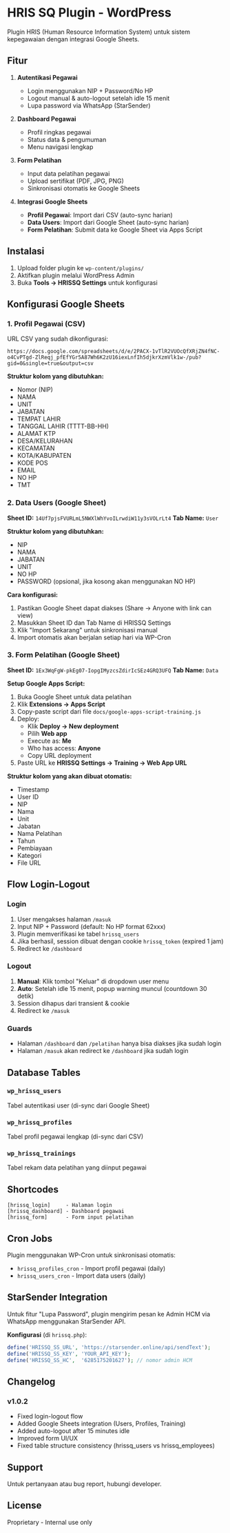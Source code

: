 # HRIS SQ Plugin - WordPress

Plugin HRIS (Human Resource Information System) untuk sistem kepegawaian dengan integrasi Google Sheets.

## Fitur

1. **Autentikasi Pegawai**
   - Login menggunakan NIP + Password/No HP
   - Logout manual & auto-logout setelah idle 15 menit
   - Lupa password via WhatsApp (StarSender)

2. **Dashboard Pegawai**
   - Profil ringkas pegawai
   - Status data & pengumuman
   - Menu navigasi lengkap

3. **Form Pelatihan**
   - Input data pelatihan pegawai
   - Upload sertifikat (PDF, JPG, PNG)
   - Sinkronisasi otomatis ke Google Sheets

4. **Integrasi Google Sheets**
   - **Profil Pegawai**: Import dari CSV (auto-sync harian)
   - **Data Users**: Import dari Google Sheet (auto-sync harian)
   - **Form Pelatihan**: Submit data ke Google Sheet via Apps Script

## Instalasi

1. Upload folder plugin ke `wp-content/plugins/`
2. Aktifkan plugin melalui WordPress Admin
3. Buka **Tools → HRISSQ Settings** untuk konfigurasi

## Konfigurasi Google Sheets

### 1. Profil Pegawai (CSV)

URL CSV yang sudah dikonfigurasi:
```
https://docs.google.com/spreadsheets/d/e/2PACX-1vTlR2VUOcQfXRjZN4fNC-o4CvPTgd-ZlReqj_pfEfYGr5A87Wh6K2zU16iexLnfIh5djkrXzmVlk1w-/pub?gid=0&single=true&output=csv
```

**Struktur kolom yang dibutuhkan:**
- Nomor (NIP)
- NAMA
- UNIT
- JABATAN
- TEMPAT LAHIR
- TANGGAL LAHIR (TTTT-BB-HH)
- ALAMAT KTP
- DESA/KELURAHAN
- KECAMATAN
- KOTA/KABUPATEN
- KODE POS
- EMAIL
- NO HP
- TMT

### 2. Data Users (Google Sheet)

**Sheet ID:** `14Uf7pjsFVURLmL5NWXlWhYvoILrwdiW11y3sVOLrLt4`
**Tab Name:** `User`

**Struktur kolom yang dibutuhkan:**
- NIP
- NAMA
- JABATAN
- UNIT
- NO HP
- PASSWORD (opsional, jika kosong akan menggunakan NO HP)

**Cara konfigurasi:**
1. Pastikan Google Sheet dapat diakses (Share → Anyone with link can view)
2. Masukkan Sheet ID dan Tab Name di HRISSQ Settings
3. Klik "Import Sekarang" untuk sinkronisasi manual
4. Import otomatis akan berjalan setiap hari via WP-Cron

### 3. Form Pelatihan (Google Sheet)

**Sheet ID:** `1Ex3WqFgW-pkEg07-IopgIMyzcsZdirIcSEz4GRQ3UFQ`
**Tab Name:** `Data`

**Setup Google Apps Script:**

1. Buka Google Sheet untuk data pelatihan
2. Klik **Extensions → Apps Script**
3. Copy-paste script dari file `docs/google-apps-script-training.js`
4. Deploy:
   - Klik **Deploy → New deployment**
   - Pilih **Web app**
   - Execute as: **Me**
   - Who has access: **Anyone**
   - Copy URL deployment
5. Paste URL ke **HRISSQ Settings → Training → Web App URL**

**Struktur kolom yang akan dibuat otomatis:**
- Timestamp
- User ID
- NIP
- Nama
- Unit
- Jabatan
- Nama Pelatihan
- Tahun
- Pembiayaan
- Kategori
- File URL

## Flow Login-Logout

### Login
1. User mengakses halaman `/masuk`
2. Input NIP + Password (default: No HP format 62xxx)
3. Plugin memverifikasi ke tabel `hrissq_users`
4. Jika berhasil, session dibuat dengan cookie `hrissq_token` (expired 1 jam)
5. Redirect ke `/dashboard`

### Logout
1. **Manual**: Klik tombol "Keluar" di dropdown user menu
2. **Auto**: Setelah idle 15 menit, popup warning muncul (countdown 30 detik)
3. Session dihapus dari transient & cookie
4. Redirect ke `/masuk`

### Guards
- Halaman `/dashboard` dan `/pelatihan` hanya bisa diakses jika sudah login
- Halaman `/masuk` akan redirect ke `/dashboard` jika sudah login

## Database Tables

### `wp_hrissq_users`
Tabel autentikasi user (di-sync dari Google Sheet)

### `wp_hrissq_profiles`
Tabel profil pegawai lengkap (di-sync dari CSV)

### `wp_hrissq_trainings`
Tabel rekam data pelatihan yang diinput pegawai

## Shortcodes

```
[hrissq_login]     - Halaman login
[hrissq_dashboard] - Dashboard pegawai
[hrissq_form]      - Form input pelatihan
```

## Cron Jobs

Plugin menggunakan WP-Cron untuk sinkronisasi otomatis:

- `hrissq_profiles_cron` - Import profil pegawai (daily)
- `hrissq_users_cron` - Import data users (daily)

## StarSender Integration

Untuk fitur "Lupa Password", plugin mengirim pesan ke Admin HCM via WhatsApp menggunakan StarSender API.

**Konfigurasi** (di `hrissq.php`):
```php
define('HRISSQ_SS_URL', 'https://starsender.online/api/sendText');
define('HRISSQ_SS_KEY', 'YOUR_API_KEY');
define('HRISSQ_SS_HC',  '6285175201627'); // nomor admin HCM
```

## Changelog

### v1.0.2
- Fixed login-logout flow
- Added Google Sheets integration (Users, Profiles, Training)
- Added auto-logout after 15 minutes idle
- Improved form UI/UX
- Fixed table structure consistency (hrissq_users vs hrissq_employees)

## Support

Untuk pertanyaan atau bug report, hubungi developer.

## License

Proprietary - Internal use only
